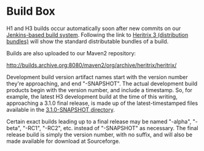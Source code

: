 # Build Box

H1 and H3 builds occur automatically soon after new commits on our
[Jenkins-based build system](https://builds.archive.org:1443/).
Following the link to [Heritrix 3 (distribution
bundles)](https://builds.archive.org:1443/job/Heritrix-3/lastBuild/org.archive.heritrix$heritrix/)
will show the standard distributable bundles of a build.

Builds are also uploaded to our Maven2 repository:

<http://builds.archive.org:8080/maven2/org/archive/heritrix/heritrix/>

Development build version artifact names start with the version number
they're approaching, and end "-SNAPSHOT". The actual development build
products begin with the version number, and include a timestamp. So, for
example, the latest H3 development build at the time of this writing,
approaching a 3.1.0 final release, is made up of the latest-timestamped
files available in the [3.1.0-SNAPSHOT
directory](http://builds.archive.org:8080/maven2/org/archive/heritrix/heritrix/3.1.0-SNAPSHOT/).

Certain exact builds leading up to a final release may be named
"-alpha", "-beta", "-RC1", "-RC2", etc. instead of "-SNAPSHOT" as
necessary. The final release build is simply the version number, with no
suffix, and will also be made available for download at Sourceforge.
